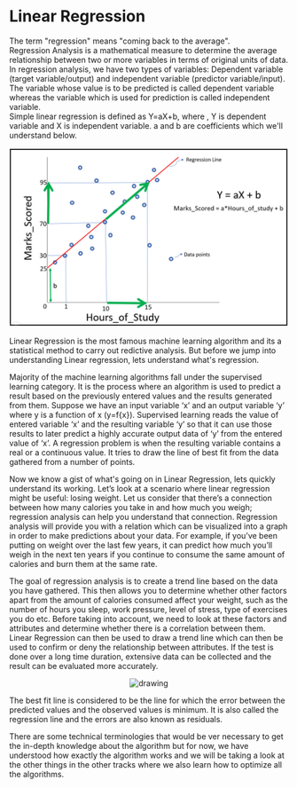 # Linear Regression

The term "regression" means "coming back to the average". <br> Regression Analysis is a mathematical measure to determine the average relationship between two or more variables in terms of original units of data. In regression analysis, we have two types of variables: Dependent variable (target variable/output) and independent variable (predictor variable/input). The variable whose value is to be predicted is called dependent variable whereas the variable which is used for prediction is called independent variable. <br>
Simple linear regression is defined as Y=aX+b, where , Y is dependent variable and X is independent variable. a and b are coefficients which we'll understand below. 
<p align="center">
<img src="https://github.com/OneStep-elecTRON/ContentSection/blob/main/Courses/easy_track/Linear%20Regression/regress.jpg" alt="drawing" width="700"/>
</p>














Linear Regression is the most famous machine learning algorithm and its a statistical method to carry out redictive analysis. But before we jump into understanding Linear regression, lets understand what's regression. <br/>

Majority of the machine learning algorithms fall under the supervised learning category. It is the process where an algorithm is used to predict a result based on the previously entered values and the results generated from them. Suppose we have an input variable ‘x’ and an output variable ‘y’ where y is a function of x (y=f{x}). Supervised learning reads the value of entered variable ‘x’ and the resulting variable ‘y’ so that it can use those results to later predict a highly accurate output data of ‘y’ from the entered value of ‘x’. A regression problem is when the resulting variable contains a real or a continuous value. It tries to draw the line of best fit from the data gathered from a number of points.</br>

Now we know a gist of what's going on in Linear Regression, lets quickly understand its working.
Let’s look at a scenario where linear regression might be useful: losing weight. Let us consider that there’s a connection between how many calories you take in and how much you weigh; regression analysis can help you understand that connection. Regression analysis will provide you with a relation which can be visualized into a graph in order to make predictions about your data. For example, if you’ve been putting on weight over the last few years, it can predict how much you’ll weigh in the next ten years if you continue to consume the same amount of calories and burn them at the same rate.<br/>

The goal of regression analysis is to create a trend line based on the data you have gathered. This then allows you to determine whether other factors apart from the amount of calories consumed affect your weight, such as the number of hours you sleep, work pressure, level of stress, type of exercises you do etc. Before taking into account, we need to look at these factors and attributes and determine whether there is a correlation between them. Linear Regression can then be used to draw a trend line which can then be used to confirm or deny the relationship between attributes. If the test is done over a long time duration, extensive data can be collected and the result can be evaluated more accurately. <br/>

<p align="center">
<img src="https://github.com/OneStep-elecTRON/ContentSection/blob/main/Courses/easy_track/Linear%20Regression/Linearreg-1.png" alt="drawing" width="700"/>
</p>

The best fit line is considered to be the line for which the error between the predicted values and the observed values is minimum. It is also called the regression line and the errors are also known as residuals. <br/>

There are some technical terminologies that would be ver necessary to get the in-depth knowledge about the algorithm but for now, we have understood how exactly the algorithm works and we will be taking a look at the other things in the other tracks where we also learn how  to optimize all the algorithms. <br/>
